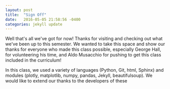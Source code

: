 ```yaml
---
layout: post
title:  "Sign Off"
date:   2016-05-05 21:58:56 -0400
categories: jekyll update
---
```


Well that's all we've got for now! Thanks for visiting and checking out what we've been up to this semester.
We wanted to take this space and show our thanks for everyone who made this class possible, especially George Hall, for volunteering his time, and Aldo Musacchio for pushing to get this class included in the curriculum!


In this class, we used a variety of languages (Python, Git, html, Sphinx) and modules (plotly, matplotlib, numpy, pandas, Jekyll, beautifulsoup). We would like to extend our thanks to the developers of these